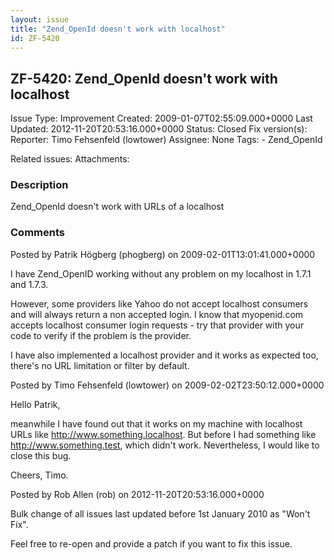 ```yaml
---
layout: issue
title: "Zend_OpenId doesn't work with localhost"
id: ZF-5420
---
```


ZF-5420: Zend\_OpenId doesn't work with localhost
-------------------------------------------------

 Issue Type: Improvement Created: 2009-01-07T02:55:09.000+0000 Last Updated: 2012-11-20T20:53:16.000+0000 Status: Closed Fix version(s): 
 Reporter:  Timo Fehsenfeld (lowtower)  Assignee:  None  Tags: - Zend\_OpenId
 
 Related issues: 
 Attachments: 
### Description

Zend\_OpenId doesn't work with URLs of a localhost

 

 

### Comments

Posted by Patrik Högberg (phogberg) on 2009-02-01T13:01:41.000+0000

I have Zend\_OpenID working without any problem on my localhost in 1.7.1 and 1.7.3.

However, some providers like Yahoo do not accept localhost consumers and will always return a non accepted login. I know that myopenid.com accepts localhost consumer login requests - try that provider with your code to verify if the problem is the provider.

I have also implemented a localhost provider and it works as expected too, there's no URL limitation or filter by default.

 

 

Posted by Timo Fehsenfeld (lowtower) on 2009-02-02T23:50:12.000+0000

Hello Patrik,

meanwhile I have found out that it works on my machine with localhost URLs like <http://www.something.localhost>. But before I had something like <http://www.something.test>, which didn't work. Nevertheless, I would like to close this bug.

Cheers, Timo.

 

 

Posted by Rob Allen (rob) on 2012-11-20T20:53:16.000+0000

Bulk change of all issues last updated before 1st January 2010 as "Won't Fix".

Feel free to re-open and provide a patch if you want to fix this issue.

 

 